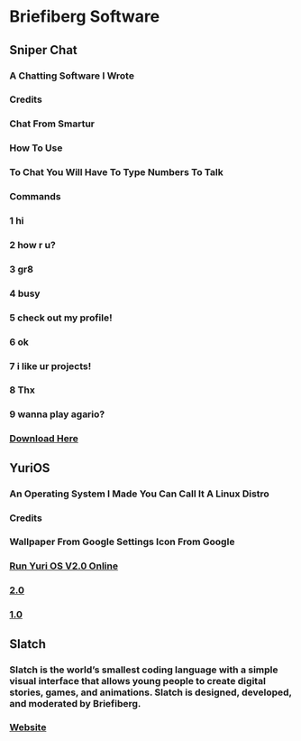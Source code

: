 # Briefiberg Software
## Sniper Chat
### A Chatting Software I Wrote
### Credits
### Chat From Smartur
### How To Use
### To Chat You Will Have To Type Numbers To Talk
### Commands
### 1 hi
### 2 how r u?
### 3 gr8
### 4 busy
### 5 check out my profile!
### 6 ok
### 7 i like ur projects!
### 8 Thx
### 9 wanna play agario?
### [Download Here](https://github.com/Briefiberg/SniperChat/releases/download/1.0/SniperChatSetup.exe)
## YuriOS
### An Operating System I Made You Can Call It A Linux Distro
### Credits
### Wallpaper From Google Settings Icon From Google
### [Run Yuri OS V2.0 Online](https://briefiberg.github.io/YuriOS/YuriOSV2.0)
### [2.0](https://github.com/Briefiberg/YuriOS/releases/download/2.0/YuriOSV2.0.zip)
### [1.0](https://github.com/Briefiberg/YuriOS/releases/download/1.0/YuriOS.zip)
## Slatch
### Slatch is the world’s smallest coding language with a simple visual interface that allows young people to create digital stories, games, and animations. Slatch is designed, developed, and moderated by Briefiberg.
### [Website](https://briefiberg.github.io/slatch/)
